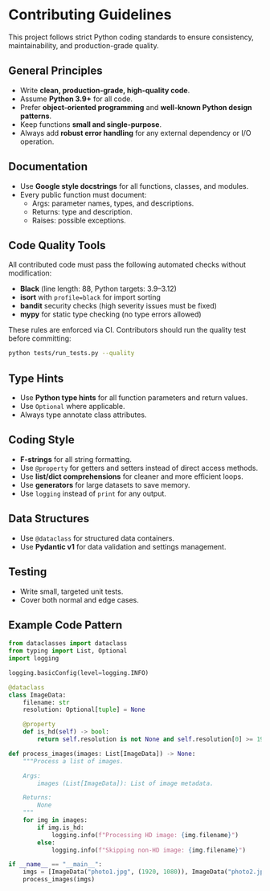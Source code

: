 # Contributing Guidelines

This project follows strict Python coding standards to ensure consistency, maintainability, and production-grade quality.

## General Principles

- Write **clean, production-grade, high-quality code**.
- Assume **Python 3.9+** for all code.
- Prefer **object-oriented programming** and **well-known Python design patterns**.
- Keep functions **small and single-purpose**.
- Always add **robust error handling** for any external dependency or I/O operation.

## Documentation

- Use **Google style docstrings** for all functions, classes, and modules.
- Every public function must document:
  - Args: parameter names, types, and descriptions.
  - Returns: type and description.
  - Raises: possible exceptions.

## Code Quality Tools

All contributed code must pass the following automated checks without modification:

- **Black** (line length: 88, Python targets: 3.9–3.12)
- **isort** with `profile=black` for import sorting
- **bandit** security checks (high severity issues must be fixed)
- **mypy** for static type checking (no type errors allowed)

These rules are enforced via CI. Contributors should run the quality test before committing:

```bash
python tests/run_tests.py --quality
```

## Type Hints

- Use **Python type hints** for all function parameters and return values.
- Use `Optional` where applicable.
- Always type annotate class attributes.

## Coding Style

- **F-strings** for all string formatting.
- Use `@property` for getters and setters instead of direct access methods.
- Use **list/dict comprehensions** for cleaner and more efficient loops.
- Use **generators** for large datasets to save memory.
- Use `logging` instead of `print` for any output.

## Data Structures

- Use `@dataclass` for structured data containers.
- Use **Pydantic v1** for data validation and settings management.

## Testing

- Write small, targeted unit tests.
- Cover both normal and edge cases.

## Example Code Pattern

```python
from dataclasses import dataclass
from typing import List, Optional
import logging

logging.basicConfig(level=logging.INFO)

@dataclass
class ImageData:
    filename: str
    resolution: Optional[tuple] = None

    @property
    def is_hd(self) -> bool:
        return self.resolution is not None and self.resolution[0] >= 1920

def process_images(images: List[ImageData]) -> None:
    """Process a list of images.

    Args:
        images (List[ImageData]): List of image metadata.

    Returns:
        None
    """
    for img in images:
        if img.is_hd:
            logging.info(f"Processing HD image: {img.filename}")
        else:
            logging.info(f"Skipping non-HD image: {img.filename}")

if __name__ == "__main__":
    imgs = [ImageData("photo1.jpg", (1920, 1080)), ImageData("photo2.jpg")]
    process_images(imgs)
